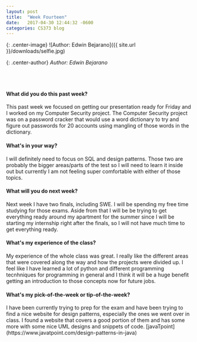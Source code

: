 ```yaml
---
layout: post
title:  "Week Fourteen"
date:   2017-04-30 12:44:32 -0600
categories: CS373 blog
---
```

{: .center-image}
![Author: Edwin Bejarano]({{ site.url }}/downloads/selfie.jpg)

{: .center-author}
<i> Author: Edwin Bejarano</i>

<br /><br />
<h4><b>What did you do this past week?</b></h4>
This past week we focused on getting our presentation ready for Friday and I worked on my Computer Security project. The Computer Security project was on a password cracker that would use a word dictionary to try and figure out passwords for 20 accounts using mangling of those words in the dictionary. 

<h4><b>What's in your way?</b></h4>
I will definitely need to focus on SQL and design patterns. Those two are probably the bigger areas/parts of the test so I will need to learn it inside out but currently I am not feeling super comfortable with either of those topics. 

<h4><b>What will you do next week?</b></h4>
Next week I have two finals, including SWE. I will be spending my free time studying for those exams. Aside from that I will be be trying to get everything ready around my apartment for the summer since I will be starting my internship right after the finals, so I will not have much time to get everything ready.
 
<h4><b>What's my experience of the class?</b></h4>
My experience of the whole class was great. I really like the different areas that were covered along the way and how the projects were divided up. I feel like I have learned a lot of python and different programming tecnhniques for programming in general and I think it will be a huge benefit getting an introduction to those concepts now for future jobs.

<h4><b>What's my pick-of-the-week or tip-of-the-week?</b></h4>
I have been currently trying to prep for the exam and have been trying to find a nice website for design patterns, especially the ones we went over in class. I found a website that covers a good portion of them and has some more with some nice UML designs and snippets of code. [javaTpoint](https://www.javatpoint.com/design-patterns-in-java)

